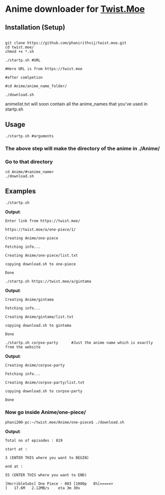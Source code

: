 # Anime downloader for [Twist.Moe](https://twist.moe)

## Installation (Setup)

```shell

git clone https://github.com/phanirithvij/twist.moe.git
cd twist.moe/
chmod +x *.sh

```

```shell
./startp.sh #URL

#Here URL is from https://twist.moe

#after comlpetion

#cd Anime/anime_name_folder/

./download.sh
```

animelist.txt will soon contain all the anime_names that you've used in startp.sh

## Usage

```shell
./startp.sh #arguments
```

### The above step will make the directory of the anime in ./Anime/

### Go to that directory

```shell
cd Anime/#<anime_name>
./download.sh
```

## Examples

```shell
./startp.sh
```

**Output**:

```shell
Enter link from https://twist.moe/

https://twist.moe/a/one-piece/1/

Creating Anime/one-piece

Fetching info...

Creating Anime/one-piece/list.txt

copying download.sh to one-piece

Done
```

```shell
./startp.sh https://twist.moe/a/gintama
```

**Output**:

```shell
Creating Anime/gintama

Fetching info...

Creating Anime/gintama/list.txt

copying download.sh to gintama

Done
```

```shell
./startp.sh corpse-party      #Just the anime name which is exactly from the website
```

**Output**:

```shell
Creating Anime/corpse-party

Fetching info...

Creating Anime/corpse-party/list.txt

copying download.sh to corpse-party

Done

```

### Now go inside Anime/one-piece/

```shell
phani200-pc:~/twist.moe/Anime/one-piece$ ./download.sh

```

**Output**:

```shell
Total no of episodes : 819

start at :

3 (ENTER THIS where you want to BEGIN)

end at :

55 (ENTER THIS where you want to END)

[HorribleSubs] One Piece - 003 [1080p   8%[=====>                                       ]   17.6M   2.12MB/s    eta 3m 30s
```